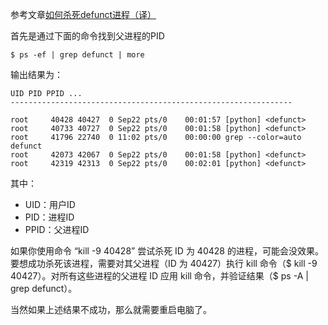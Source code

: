 
参考文章[如何杀死defunct进程（译）](http://blog.xiayf.cn/2016/02/18/kill-defunct/)

首先是通过下面的命令找到父进程的PID

```
$ ps -ef | grep defunct | more
```
输出结果为：

```
UID PID PPID ...
---------------------------------------------------------------

root     40428 40427  0 Sep22 pts/0    00:01:57 [python] <defunct>
root     40733 40727  0 Sep22 pts/0    00:01:58 [python] <defunct>
root     41796 22740  0 11:02 pts/0    00:00:00 grep --color=auto defunct
root     42073 42067  0 Sep22 pts/0    00:01:58 [python] <defunct>
root     42319 42313  0 Sep22 pts/0    00:02:01 [python] <defunct>
```
其中：
- UID：用户ID
- PID：进程ID
- PPID：父进程ID

如果你使用命令 “kill -9 40428” 尝试杀死 ID 为 40428 的进程，可能会没效果。要想成功杀死该进程，需要对其父进程（ID 为 40427）执行 kill 命令（$ kill -9 40427）。对所有这些进程的父进程 ID 应用 kill 命令，并验证结果（$ ps -A | grep defunct）。

当然如果上述结果不成功，那么就需要重启电脑了。


